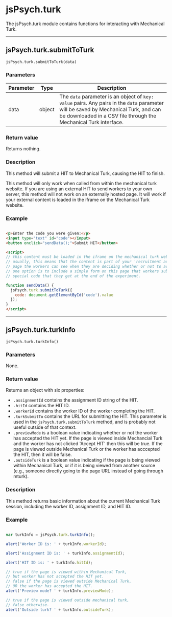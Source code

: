 # jsPsych.turk

The jsPsych.turk module contains functions for interacting with Mechanical Turk. 

---
## jsPsych.turk.submitToTurk

```
jsPsych.turk.submitToTurk(data)
```

### Parameters

Parameter | Type | Description
----------|------|------------
data | object | The `data` parameter is an object of `key: value` pairs. Any pairs in the `data` parameter will be saved by Mechanical Turk, and can be downloaded in a CSV file through the Mechanical Turk interface.

### Return value

Returns nothing.

### Description 

This method will submit a HIT to Mechanical Turk, causing the HIT to finish. 

This method will only work when called from within the mechanical turk website. If you are using an external HIT to send workers to your own server, this method will not work on an externally hosted page. It will work if your external content is loaded in the iframe on the Mechanical Turk website.

### Example

```html

<p>Enter the code you were given:</p>
<input type="text" id="code"></input>
<button onclick="sendData();">Submit HIT</button>

<script>
// this content must be loaded in the iframe on the mechanical turk website.
// usually, this means that the content is part of your 'recruitment ad', the
// page the workers can see when they are deciding whether or not to accept a HIT.
// one option is to include a simple form on this page that workers submit, with a
// special code that they get at the end of the experiment.

function sendData() {
  jsPsych.turk.submitToTurk({
    code: document.getElementById('code').value
  });
}
</script>
```

---

## jsPsych.turk.turkInfo

```
jsPsych.turk.turkInfo()
```

### Parameters

None.

### Return value

Returns an object with six properties:

* `.assignmentId` contains the assignment ID string of the HIT.
* `.hitId` contains the HIT ID.
* `.workerId` contains the worker ID of the worker completing the HIT.
* `.turkSubmitTo` contains the URL for submitting the HIT. This parameter is used in the `jsPsych.turk.submitToTurk` method, and is probably not useful outside of that context.
* `.previewMode` is a boolean value indicating whether or not the worker has accepted the HIT yet. If the page is viewed inside Mechancial Turk and the worker has not clicked 'Accept HIT' then this will be true. If the page is viewed outside Mechanical Turk or the worker has acccepted the HIT, then it will be false.
* `.outsideTurk` is a boolean value indicating if the page is being viewed within Mechanical Turk, or if it is being viewed from another source (e.g., someone directly going to the page URL instead of going through mturk).

### Description 

This method returns basic information about the current Mechanical Turk session, including the worker ID, assignment ID, and HIT ID.

### Example

```javascript

var turkInfo = jsPsych.turk.turkInfo();

alert('Worker ID is: ' + turkInfo.workerId);

alert('Assignment ID is: ' + turkInfo.assignmentId);

alert('HIT ID is: ' + turkInfo.hitId);

// true if the page is viewed within Mechanical Turk, 
// but worker has not accepted the HIT yet.
// false if the page is viewed outside Mechanical Turk,
// OR the worker has accepted the HIT.
alert('Preview mode? ' + turkInfo.previewMode); 

// true if the page is viewed outside mechanical turk,
// false otherwise.
alert('Outside turk? ' + turkInfo.outsideTurk);
```



